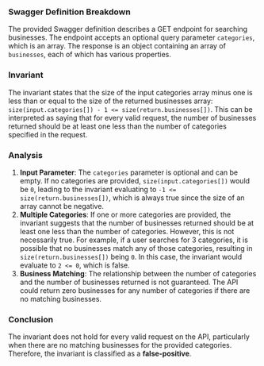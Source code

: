 ### Swagger Definition Breakdown
The provided Swagger definition describes a GET endpoint for searching businesses. The endpoint accepts an optional query parameter `categories`, which is an array. The response is an object containing an array of `businesses`, each of which has various properties.

### Invariant
The invariant states that the size of the input categories array minus one is less than or equal to the size of the returned businesses array: `size(input.categories[]) - 1 <= size(return.businesses[])`. This can be interpreted as saying that for every valid request, the number of businesses returned should be at least one less than the number of categories specified in the request.

### Analysis
1. **Input Parameter**: The `categories` parameter is optional and can be empty. If no categories are provided, `size(input.categories[])` would be `0`, leading to the invariant evaluating to `-1 <= size(return.businesses[])`, which is always true since the size of an array cannot be negative.
2. **Multiple Categories**: If one or more categories are provided, the invariant suggests that the number of businesses returned should be at least one less than the number of categories. However, this is not necessarily true. For example, if a user searches for 3 categories, it is possible that no businesses match any of those categories, resulting in `size(return.businesses[])` being `0`. In this case, the invariant would evaluate to `2 <= 0`, which is false.
3. **Business Matching**: The relationship between the number of categories and the number of businesses returned is not guaranteed. The API could return zero businesses for any number of categories if there are no matching businesses.

### Conclusion
The invariant does not hold for every valid request on the API, particularly when there are no matching businesses for the provided categories. Therefore, the invariant is classified as a **false-positive**.

